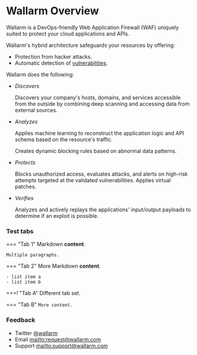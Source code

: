 # Wallarm Overview

Wallarm is a DevOps-friendly Web Application Firewall (WAF) uniquely suited to
protect your cloud applications and APIs.

Wallarm's hybrid architecture safeguards your resources by offering:

* Protection from hacker attacks.
* Automatic detection of [vulnerabilities](glossary-en.md#vulnerability).

Wallarm does the following:

- _Discovers_

	Discovers your company's hosts, domains, and services accessible from
	the outside by combining deep scanning and accessing data from external
	sources.

- _Analyzes_

    Applies machine learning to reconstruct the application logic and API schema
    based on the resource's traffic.

    Creates dynamic blocking rules based on abnormal data patterns.

- _Protects_

    Blocks unauthorized access, evaluates attacks, and alerts on high-risk
    attempts targeted at the validated vulnerabilities. Applies virtual patches.
	
- _Verifies_

    Analyzes and actively replays the applications' input/output payloads to
    determine if an exploit is possible.

### Test tabs

=== "Tab 1"
    Markdown **content**.

    Multiple paragraphs.

=== "Tab 2"
    More Markdown **content**.

    - list item a
    - list item b

===! "Tab A"
    Different tab set.

=== "Tab B"
    ```
    More content.
    ```

### Feedback
 
* Twitter [@wallarm](https://twitter.com/wallarm)
* Email <mailto:request@wallarm.com>
* Support <mailto:support@wallarm.com>
